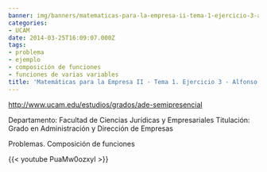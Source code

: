 ```yaml
---
banner: img/banners/matematicas-para-la-empresa-ii-tema-1-ejercicio-3-alfonso-rosa.jpg
categories:
- UCAM
date: 2014-03-25T16:09:07.000Z
tags:
- problema
- ejemplo
- composición de funciones
- funciones de varias variables
title: 'Matemáticas para la Empresa II - Tema 1. Ejercicio 3 - Alfonso Rosa'
---
```


http://www.ucam.edu/estudios/grados/ade-semipresencial

Departamento: Facultad de Ciencias Jurídicas y Empresariales
Titulación: Grado en Administración y Dirección de Empresas

Problemas. Composición de funciones

{{< youtube PuaMw0ozxyI >}}

